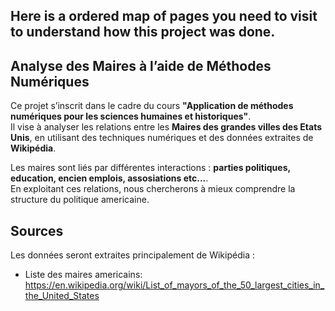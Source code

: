 ## Here is a ordered map of pages you need to visit to understand how this project was done.

## Analyse des Maires à l’aide de Méthodes Numériques 


Ce projet s’inscrit dans le cadre du cours **"Application de méthodes numériques pour les sciences humaines et historiques"**.  
Il vise à analyser les relations entre les **Maires des grandes villes des Etats Unis**, en utilisant des techniques numériques et des données extraites de **Wikipédia**.  

Les maires sont liés par différentes interactions : **parties politiques, education, encien emplois, assosiations etc...**.  
En exploitant ces relations, nous chercherons à mieux comprendre la structure du politique americaine.  

## Sources  
Les données seront extraites principalement de Wikipédia :  
- Liste des maires americains: https://en.wikipedia.org/wiki/List_of_mayors_of_the_50_largest_cities_in_the_United_States
